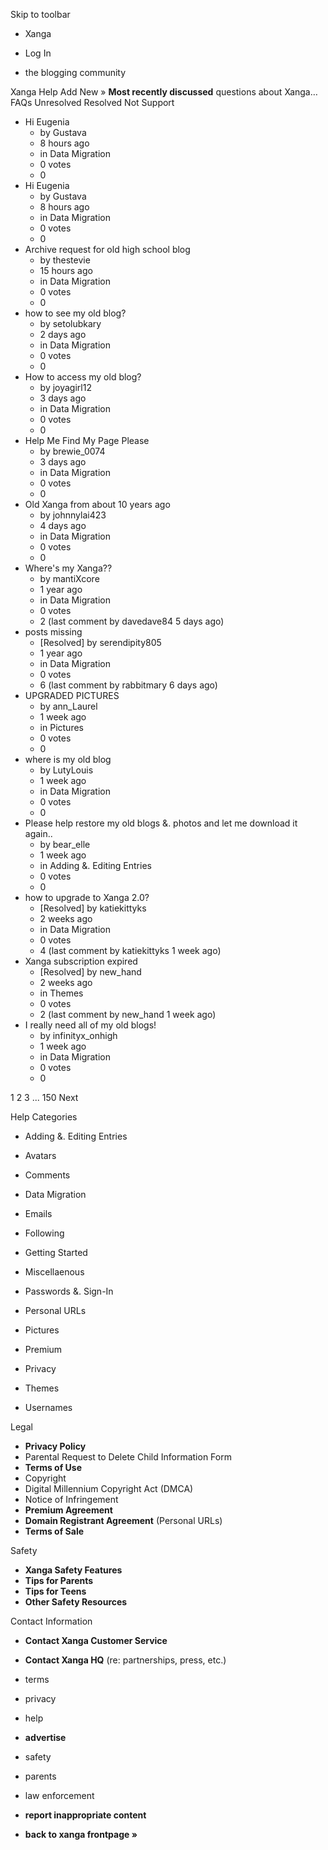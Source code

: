 Skip to toolbar

*   Xanga

*   Log In

*   the blogging community

Xanga Help Add New » **Most recently discussed** questions about Xanga… FAQs Unresolved Resolved Not Support

*   Hi Eugenia
    *   by Gustava
    *   8 hours ago
    *   in Data Migration
    *   0 votes
    *   0
*   Hi Eugenia
    *   by Gustava
    *   8 hours ago
    *   in Data Migration
    *   0 votes
    *   0
*   Archive request for old high school blog
    *   by thestevie
    *   15 hours ago
    *   in Data Migration
    *   0 votes
    *   0
*   how to see my old blog?
    *   by setolubkary
    *   2 days ago
    *   in Data Migration
    *   0 votes
    *   0
*   How to access my old blog?
    *   by joyagirl12
    *   3 days ago
    *   in Data Migration
    *   0 votes
    *   0
*   Help Me Find My Page Please
    *   by brewie\_0074
    *   3 days ago
    *   in Data Migration
    *   0 votes
    *   0
*   Old Xanga from about 10 years ago
    *   by johnnylai423
    *   4 days ago
    *   in Data Migration
    *   0 votes
    *   0
*   Where's my Xanga??
    *   by mantiXcore
    *   1 year ago
    *   in Data Migration
    *   0 votes
    *   2 (last comment by davedave84 5 days ago)
*   posts missing
    *   \[Resolved\] by serendipity805
    *   1 year ago
    *   in Data Migration
    *   0 votes
    *   6 (last comment by rabbitmary 6 days ago)
*   UPGRADED PICTURES
    *   by ann\_Laurel
    *   1 week ago
    *   in Pictures
    *   0 votes
    *   0
*   where is my old blog
    *   by LutyLouis
    *   1 week ago
    *   in Data Migration
    *   0 votes
    *   0
*   Please help restore my old blogs &. photos and let me download it again..
    *   by bear\_elle
    *   1 week ago
    *   in Adding &. Editing Entries
    *   0 votes
    *   0
*   how to upgrade to Xanga 2.0?
    *   \[Resolved\] by katiekittyks
    *   2 weeks ago
    *   in Data Migration
    *   0 votes
    *   4 (last comment by katiekittyks 1 week ago)
*   Xanga subscription expired
    *   \[Resolved\] by new\_hand
    *   2 weeks ago
    *   in Themes
    *   0 votes
    *   2 (last comment by new\_hand 1 week ago)
*   I really need all of my old blogs!
    *   by infinityx\_onhigh
    *   1 week ago
    *   in Data Migration
    *   0 votes
    *   0

1 2 3 ... 150 Next

Help Categories

*   Adding &. Editing Entries
*   Avatars
*   Comments
*   Data Migration
*   Emails
*   Following
*   Getting Started
*   Miscellaenous

*   Passwords &. Sign-In
*   Personal URLs
*   Pictures
*   Premium
*   Privacy
*   Themes
*   Usernames

Legal

*   **Privacy Policy**
*   Parental Request to Delete Child Information Form
*   **Terms of Use**
*   Copyright
*   Digital Millennium Copyright Act (DMCA)
*   Notice of Infringement
*   **Premium Agreement**
*   **Domain Registrant Agreement** (Personal URLs)
*   **Terms of Sale**

Safety

*   **Xanga Safety Features**
*   **Tips for Parents**
*   **Tips for Teens**
*   **Other Safety Resources**

Contact Information

*   **Contact Xanga Customer Service**
*   **Contact Xanga HQ** (re: partnerships, press, etc.)

*   terms
*   privacy
*   help
*   **advertise**

*   safety
*   parents
*   law enforcement
*   **report inappropriate content**

*   **back to xanga frontpage »**